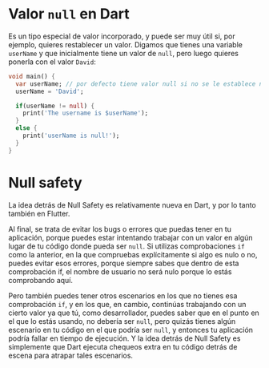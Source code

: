 # Valor `null` en Dart

Es un tipo especial de valor incorporado, y puede ser muy útil si, por ejemplo, quieres restablecer un valor. Digamos que tienes una variable ``userName`` y que inicialmente tiene un valor de `null`, pero luego quieres ponerla con el valor ``David``:

```dart
void main() {
  var userName; // por defecto tiene valor null si no se le establece nada
  userName = 'David';

  if(userName != null) {
    print('The username is $userName');
  }
  else {
    print('userName is null!');
  }
}
```

# Null safety

La idea detrás de Null Safety es relativamente nueva en Dart, y por lo tanto también en Flutter.

Al final, se trata de evitar los bugs o errores que puedas tener en tu aplicación, porque puedes estar intentando trabajar con un valor en algún lugar de tu código donde pueda ser ``null``. Si utilizas comprobaciones ``if`` como la anterior, en la que compruebas explícitamente si algo es nulo o no, puedes evitar esos errores, porque siempre sabes que dentro de esta comprobación if, el nombre de usuario no será nulo porque lo estás comprobando aquí. 

Pero también puedes tener otros escenarios en los que no tienes esa comprobación ``if``, y en los que, en cambio, continúas trabajando con un cierto valor ya que tú, como desarrollador, puedes saber que en el punto en el que lo estás usando, no debería ser ``null``, pero quizás tienes algún escenario en tu código en el que podría ser ``null``, y entonces tu aplicación podría fallar en tiempo de ejecución. Y la idea detrás de Null Safety es simplemente que Dart ejecuta chequeos extra en tu código detrás de escena para atrapar tales escenarios.